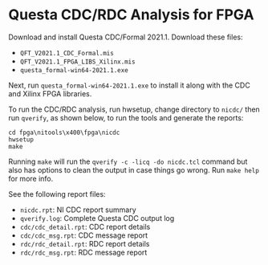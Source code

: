 # Questa CDC/RDC Analysis for FPGA

Download and install Questa CDC/Formal 2021.1. Download these files:

- `QFT_V2021.1_CDC_Formal.mis`
- `QFT_V2021.1_FPGA_LIBS_Xilinx.mis`
- `questa_formal-win64-2021.1.exe`

Next, run `questa_formal-win64-2021.1.exe` to install it along with the CDC
and Xilinx FPGA libraries.

To run the CDC/RDC analysis, run hwsetup, change directory to `nicdc/` then run
`qverify`, as shown below, to run the tools and generate the reports:

```
cd fpga\nitools\x400\fpga\nicdc
hwsetup
make
```

Running `make` will run the `qverify -c -licq -do nicdc.tcl` command but also
has options to clean the output in case things go wrong. Run `make help` for
more info.

See the following report files:

- `nicdc.rpt`: NI CDC report summary
- `qverify.log`: Complete Questa CDC output log
- `cdc/cdc_detail.rpt`: CDC report details
- `cdc/cdc_msg.rpt`: CDC message report
- `rdc/rdc_detail.rpt`: RDC report details
- `rdc/rdc_msg.rpt`: RDC message report
